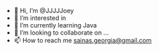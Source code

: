 - 👋 Hi, I’m @JJJJJoey
- 👀 I’m interested in
- 🌱 I’m currently learning Java
- 💞️ I’m looking to collaborate on ...
- 📫 How to reach me sainas.georgia@gmail.com

<!---
JJJJJoey/JJJJJoey is a ✨ special ✨ repository because its `README.md` (this file) appears on your GitHub profile.
You can click the Preview link to take a look at your changes.
--->
